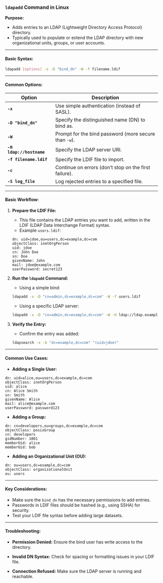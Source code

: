 ### **`ldapadd` Command in Linux**

**Purpose:**

* Adds entries to an LDAP (Lightweight Directory Access Protocol) directory.
* Typically used to populate or extend the LDAP directory with new organizational units, groups, or user accounts.

---

#### **Basic Syntax:**

```bash
ldapadd [options] -x -D "bind_dn" -W -f filename.ldif
```

---

#### **Common Options:**

| **Option**               | **Description**                                       |
| ------------------------ | ----------------------------------------------------- |
| **`-x`**                 | Use simple authentication (instead of SASL).          |
| **`-D "bind_dn"`**       | Specify the distinguished name (DN) to bind as.       |
| **`-W`**                 | Prompt for the bind password (more secure than `-w`). |
| **`-H ldap://hostname`** | Specify the LDAP server URI.                          |
| **`-f filename.ldif`**   | Specify the LDIF file to import.                      |
| **`-c`**                 | Continue on errors (don’t stop on the first failure). |
| **`-S log_file`**        | Log rejected entries to a specified file.             |

---

#### **Basic Workflow:**

1. **Prepare the LDIF File:**

   * This file contains the LDAP entries you want to add, written in the LDIF (LDAP Data Interchange Format) syntax.
   * Example `users.ldif`:

   ```ldif
   dn: uid=jdoe,ou=users,dc=example,dc=com
   objectClass: inetOrgPerson
   uid: jdoe
   cn: John Doe
   sn: Doe
   givenName: John
   mail: jdoe@example.com
   userPassword: secret123
   ```

2. **Run the `ldapadd` Command:**

   * Using a simple bind:

   ```bash
   ldapadd -x -D "cn=admin,dc=example,dc=com" -W -f users.ldif
   ```

   * Using a specific LDAP server:

   ```bash
   ldapadd -x -D "cn=admin,dc=example,dc=com" -W -H ldap://ldap.example.com -f users.ldif
   ```

3. **Verify the Entry:**

   * Confirm the entry was added:

   ```bash
   ldapsearch -x -b "dc=example,dc=com" "(uid=jdoe)"
   ```

---

#### **Common Use Cases:**

* **Adding a Single User:**

```ldif
dn: uid=alice,ou=users,dc=example,dc=com
objectClass: inetOrgPerson
uid: alice
cn: Alice Smith
sn: Smith
givenName: Alice
mail: alice@example.com
userPassword: password123
```

* **Adding a Group:**

```ldif
dn: cn=developers,ou=groups,dc=example,dc=com
objectClass: posixGroup
cn: developers
gidNumber: 1001
memberUid: alice
memberUid: bob
```

* **Adding an Organizational Unit (OU):**

```ldif
dn: ou=users,dc=example,dc=com
objectClass: organizationalUnit
ou: users
```

---

#### **Key Considerations:**

* Make sure the `bind_dn` has the necessary permissions to add entries.
* Passwords in LDIF files should be hashed (e.g., using SSHA) for security.
* Test your LDIF file syntax before adding large datasets.

---

#### **Troubleshooting:**

* **Permission Denied:**
  Ensure the bind user has write access to the directory.

* **Invalid DN Syntax:**
  Check for spacing or formatting issues in your LDIF file.

* **Connection Refused:**
  Make sure the LDAP server is running and reachable.
